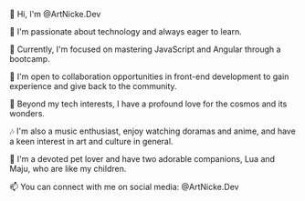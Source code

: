 👋 Hi, I'm @ArtNicke.Dev

🚀 I'm passionate about technology and always eager to learn.

🌱 Currently, I'm focused on mastering JavaScript and Angular through a bootcamp.

💼 I'm open to collaboration opportunities in front-end development to gain experience and give back to the community.

🌌 Beyond my tech interests, I have a profound love for the cosmos and its wonders.

🎶 I'm also a music enthusiast, enjoy watching doramas and anime, and have a keen interest in art and culture in general.

🐾 I'm a devoted pet lover and have two adorable companions, Lua and Maju, who are like my children.

📫 You can connect with me on social media: @ArtNicke.Dev 
<!---
ArtNicke/ArtNicke is a ✨ special ✨ repository because its `README.md` (this file) appears on your GitHub profile.
You can click the Preview link to take a look at your changes.
--->
